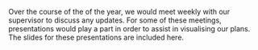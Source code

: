 Over the course of the of the year, we would meet weekly with our supervisor to discuss any updates. For some of these meetings, presentations would play a part in order to assist in visualising our plans. The slides for these presentations are included here.